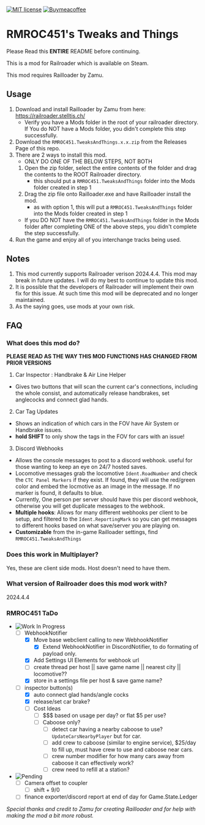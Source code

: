 [![MIT license](https://img.shields.io/badge/License-MIT-blue.svg)](https://lbesson.mit-license.org/) [![Buymeacoffee](https://badgen.net/badge/icon/buymeacoffee?icon=buymeacoffee&label)](https://ko-fi.com/rmroc451)
# RMROC451's Tweaks and Things
Please Read this **ENTIRE** README before continuing.

This is a mod for Railroader which is available on Steam.

This mod requires Railloader by Zamu.

## Usage
1. Download and install Railloader by Zamu from here: https://railroader.stelltis.ch/
    * Verify you have a Mods folder in the root of your railroader directory. If You do NOT have a Mods folder, you didn't complete this step successfully.
2. Download the `RMROC451.TweaksAndThings.x.x.zip` from the Releases Page of this repo.
3. There are 2 ways to install this mod.
    * ONLY DO ONE OF THE BELOW STEPS, NOT BOTH
    1. Open the zip folder, select the entire contents of the folder and drag the contents to the ROOT Railroader directory.
        * this should put a `RMROC451.TweaksAndThings` folder into the Mods folder created in step 1
    2. Drag the zip file onto Railloader.exe and have Railloader install the mod.
        * as with option 1, this will put a `RMROC451.TweaksAndThings` folder into the Mods folder created in step 1
    * If you DO NOT have the `RMROC451.TweaksAndThings` folder in the Mods folder after completing ONE of the above steps, you didn't complete the step successfully.
3. Run the game and enjoy all of you interchange tracks being used.

## Notes
1. This mod currently supports Railroader verison 2024.4.4. This mod may break in future updates. I will do my best to continue to update this mod.
2. It is possible that the developers of Railroader will implement their own fix for this issue. At such time this mod will be deprecated and no longer maintained. 
3. As the saying goes, use mods at your own risk.

## FAQ
### What does this mod do?
**PLEASE READ AS THE WAY THIS MOD FUNCTIONS HAS CHANGED FROM PRIOR VERSIONS**

1. Car Inspector : Handbrake & Air Line Helper
 * Gives two buttons that will scan the current car's connections, including the whole consist, and automatically release handbrakes, set anglecocks and connect glad hands.
2. Car Tag Updates
 * Shows an indication of which cars in the FOV have Air System or Handbrake issues. 
 * **hold SHIFT** to only show the tags in the FOV for cars with an issue!
3. Discord Webhooks
 * Allows the console messages to post to a discord webhook. useful for those wanting to keep an eye on 24/7 hosted saves.
 * Locomotive messages grab the locomotive `Ident.RoadNumber` and check the `CTC Panel Markers` if they exist.  If found, they will use the red/green color and embed the locmotive as an image in the message.  If no marker is found, it defaults to blue.
 * Currently, One person per server should have this per discord webhook, otherwise you will get duplicate messages to the webhook.
 * **Multiple hooks**: Allows for many different webhooks per client to be setup, and filtered to the `Ident.ReportingMark` so you can get messages to different hooks based on what save/server you are playing on.
 * **Customizable** from the in-game Railloader settings, find `RMROC451.TweaksAndThings`

### Does this work in Multiplayer?
Yes, these are client side mods. Host doesn't need to have them.

### What version of Railroader does this mod work with?
2024.4.4

### RMROC451 TaDo
- ![Work In Progress](https://img.shields.io/badge/Status%3F-Work%20In%20Progress-green.svg)
    - [ ] WebhookNotifier
        - [X] Move base webclient calling to new WebhookNotifier
            - [X] Extend WebhookNotifier in DiscordNotifier, to do formating of payload only.
        - [X] Add Settings UI Elements for webhook url
        - [ ] create thread per host || save game name || nearest city || locomotive??
        - [X] store in a settings file per host & save game name?
    - [ ] inspector button(s)
        - [X] auto connect glad hands/angle cocks
        - [X] release/set car brake?    
        - [ ] Cost Ideas
            - [ ] $$$ based on usage per day? or flat $5 per use?
            - [ ] Caboose only?
                - [ ] detect car having a nearby caboose to use? `UpdateCarsNearbyPlayer` but for car.
                - [ ] add crew to caboose (similar to engine service), $25/day to fill up, must have crew to use and caboose near cars.
                - [ ] crew number modifier for how many cars away from caboose it can effectively work?
                - [ ] crew need to refill at a station?
- ![Pending](https://img.shields.io/badge/Status%3F-Pending-yellow.svg)
    - [ ] Camera offset to coupler
        - [ ] shift + 9/0
    - [ ] finance exporter/discord report at end of day for Game.State.Ledger

*Special thanks and credit to Zamu for creating Railloader and for help with making the mod a bit more robust.*